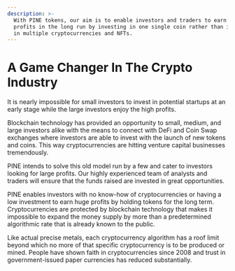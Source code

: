 ```yaml
---
description: >-
  With PINE tokens, our aim is to enable investors and traders to earn huge
  profits in the long run by investing in one single coin rather than investing
  in multiple cryptocurrencies and NFTs.
---
```


# A Game Changer In The Crypto Industry

It is nearly impossible for small investors to invest in potential startups at an early stage while the large investors enjoy the high profits.&#x20;

Blockchain technology has provided an opportunity to small, medium, and large investors alike with the means to connect with DeFi and Coin Swap exchanges where investors are able to invest with the launch of new tokens and coins. This way cryptocurrencies are hitting venture capital businesses tremendously.&#x20;

PINE intends to solve this old model run by a few and cater to investors looking for large profits. Our highly experienced team of analysts and traders will ensure that the funds raised are invested in great opportunities.&#x20;

PINE enables investors with no know-how of cryptocurrencies or having a low investment to earn huge profits by holding tokens for the long term. Cryptocurrencies are protected by blockchain technology that makes it impossible to expand the money supply by more than a predetermined algorithmic rate that is already known to the public.&#x20;

Like actual precise metals, each cryptocurrency algorithm has a roof limit beyond which no more of that specific cryptocurrency is to be produced or mined. People have shown faith in cryptocurrencies since 2008 and trust in government-issued paper currencies has reduced substantially.
